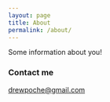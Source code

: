 ```yaml
---
layout: page
title: About
permalink: /about/
---
```


Some information about you!



### Contact me

[drewpoche@gmail.com](mailto:drewpoche@gmail.com)
